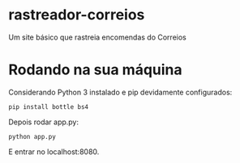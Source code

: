 # rastreador-correios

Um site básico que rastreia encomendas do Correios

# Rodando na sua máquina

Considerando Python 3 instalado e pip devidamente configurados:

```
pip install bottle bs4
```

Depois rodar app.py:

```
python app.py
```

E entrar no localhost:8080.